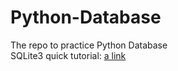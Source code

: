# Python-Database
The repo to practice Python Database  
SQLite3 quick tutorial: [a link](runnoob.com/sqlite/sqlite-tutorial.html)
